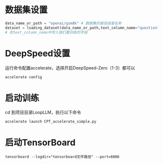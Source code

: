 # 数据集设置
```python
data_name_or_path = "openai/gsm8k" # 数据集的路径或者名称
dataset = loading_dataset(data_name_or_path,text_column_name="question") 
# 在text_column_name中传入我们要训练的字段
```
# DeepSpeed设置
运行命令配置accelerate，选择开启DeepSpeed-Zero（1-3）都可以
```python
accelerate config
```
# 启动训练
cd 到项目目录LoopLLM，执行以下命令
```python
accelerate launch CPT_accelerate_simple.py
```
# 启动TensorBoard
```
tensorboard --logdir="tensorboard文件路径" --port=6006
```
